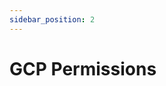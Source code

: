 ```yaml
---
sidebar_position: 2
---
```


# GCP Permissions

<!-- have to find solution for scroll code block -->
